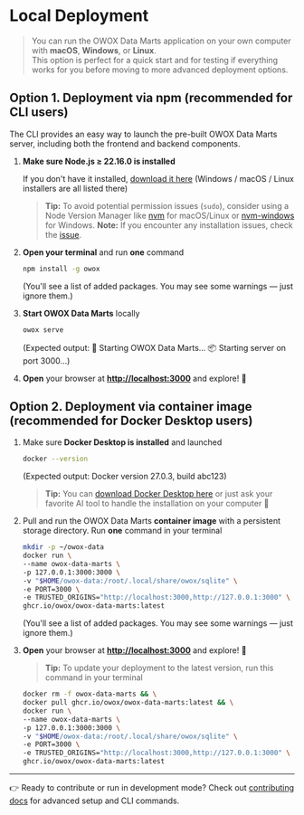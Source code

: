 # Local Deployment

> You can run the OWOX Data Marts application on your own computer with **macOS**, **Windows**, or **Linux**.  
> This option is perfect for a quick start and for testing if everything works for you before moving to more advanced deployment options.

## Option 1. Deployment via npm (recommended for CLI users)

The CLI provides an easy way to launch the pre-built OWOX Data Marts server, including both the frontend and backend components.

1. **Make sure Node.js ≥ 22.16.0 is installed**

   If you don't have it installed, [download it here](https://nodejs.org/en/download)
   (Windows / macOS / Linux installers are all listed there)

   > **Tip:** To avoid potential permission issues (`sudo`), consider using a Node Version Manager like [nvm](https://github.com/nvm-sh/nvm) for macOS/Linux or [nvm-windows](https://github.com/coreybutler/nvm-windows) for Windows.
   > **Note:** If you encounter any installation issues, check the [issue](https://github.com/OWOX/owox-data-marts/issues/274).

2. **Open your terminal** and run **one** command

   ```bash
   npm install -g owox
   ```

   (You'll see a list of added packages. You may see some warnings — just ignore them.)

3. **Start OWOX Data Marts** locally

   ```bash
   owox serve
   ```

   (Expected output:
   🚀 Starting OWOX Data Marts...
   📦 Starting server on port 3000...)

4. **Open** your browser at **<http://localhost:3000>** and explore! 🎉

## Option 2. Deployment via container image (recommended for Docker Desktop users)

1. Make sure **Docker Desktop is installed** and launched

   ```bash
   docker --version
   ```

   (Expected output: Docker version 27.0.3, build abc123)

   > **Tip:** You can [download Docker Desktop here](https://www.docker.com/products/docker-desktop/) or just ask your favorite AI tool to handle the installation on your computer 🤖

2. Pull and run the OWOX Data Marts **container image** with a persistent storage directory. Run **one** command in your terminal

   ```bash
   mkdir -p ~/owox-data
   docker run \
   --name owox-data-marts \
   -p 127.0.0.1:3000:3000 \
   -v "$HOME/owox-data:/root/.local/share/owox/sqlite" \
   -e PORT=3000 \
   -e TRUSTED_ORIGINS="http://localhost:3000,http://127.0.0.1:3000" \
   ghcr.io/owox/owox-data-marts:latest
   ```

   (You'll see a list of added packages. You may see some warnings — just ignore them.)

3. **Open** your browser at **<http://localhost:3000>** and explore! 🎉

   > **Tip:** To update your deployment to the latest version, run this command in your terminal

   ```bash
   docker rm -f owox-data-marts && \
   docker pull ghcr.io/owox/owox-data-marts:latest && \
   docker run \
   --name owox-data-marts \
   -p 127.0.0.1:3000:3000 \
   -v "$HOME/owox-data:/root/.local/share/owox/sqlite" \
   -e PORT=3000 \
   -e TRUSTED_ORIGINS="http://localhost:3000,http://127.0.0.1:3000" \
   ghcr.io/owox/owox-data-marts:latest
   ```

---

👉 Ready to contribute or run in development mode?
Check out [contributing docs](../../../apps/owox/CONTRIBUTING.md) for advanced setup and CLI commands.
